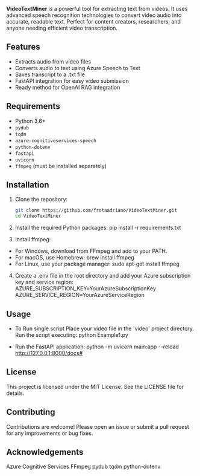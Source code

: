 **VideoTextMiner** is a powerful tool for extracting text from videos. It uses advanced speech recognition technologies to convert video audio into accurate, readable text. Perfect for content creators, researchers, and anyone needing efficient video transcription.

## Features

- Extracts audio from video files
- Converts audio to text using Azure Speech to Text
- Saves transcript to a .txt file
- FastAPI integration for easy video submission
- Ready method for OpenAI RAG integration

## Requirements

- Python 3.6+
- `pydub`
- `tqdm`
- `azure-cognitiveservices-speech`
- `python-dotenv`
- `fastapi`
- `uvicorn`
- `ffmpeg` (must be installed separately)

## Installation

1. Clone the repository:
   ```bash
   git clone https://github.com/frotaadriano/VideoTextMiner.git
   cd VideoTextMiner

2. Install the required Python packages:
   pip install -r requirements.txt

3. Install ffmpeg:
- For Windows, download from FFmpeg and add to your PATH.
- For macOS, use Homebrew:
brew install ffmpeg
- For Linux, use your package manager:
sudo apt-get install ffmpeg
4. Create a .env file in the root directory and add your Azure subscription key and service region:
AZURE_SUBSCRIPTION_KEY=YourAzureSubscriptionKey
AZURE_SERVICE_REGION=YourAzureServiceRegion

## Usage
- To Run single script
Place your video file in the 'video' project directory.
Run the script executing: python Example1.py

- Run the FastAPI application:
python -m uvicorn main:app --reload
http://127.0.0.1:8000/docs#



## License
This project is licensed under the MIT License. See the LICENSE file for details.

## Contributing
Contributions are welcome! Please open an issue or submit a pull request for any improvements or bug fixes.

## Acknowledgements
Azure Cognitive Services
FFmpeg
pydub
tqdm
python-dotenv







